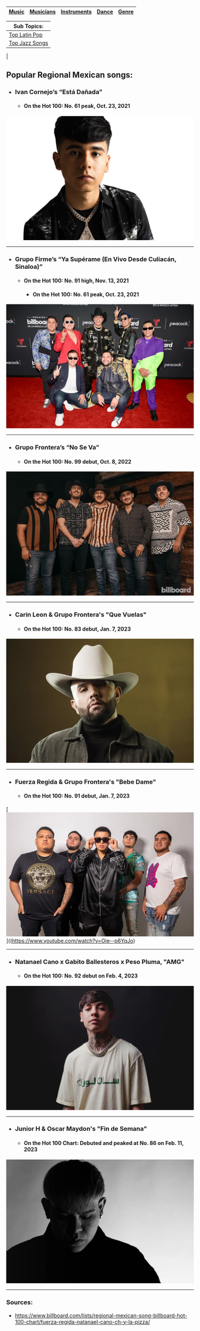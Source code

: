| [Music](music.md) |[Musicians](musicians.md) | [Instruments](instruments.md) | [Dance](dance.md) | [Genre](Genres.md) |
| -------- | ------- |------ | -------- |---|

| Sub Topics:|
|------------|
| [ Top Latin Pop](popLatinPop.md) |
| [ Top Jazz Songs](topJazz.md) |
|


## Popular Regional Mexican songs:
- ### Ivan Cornejo’s “Está Dañada”
    - #### On the Hot 100: No. 61 peak, Oct. 23, 2021
[![Watch the video](ivanCornejo.webp)](https://www.youtube.com/watch?v=OdDzZvwUmJE)

---

- ### Grupo Firme’s “Ya Supérame (En Vivo Desde Culiacán, Sinaloa)”
    - #### On the Hot 100: No. 91 high, Nov. 13, 2021
        - #### On the Hot 100: No. 61 peak, Oct. 23, 2021
[![Watch the video](grupoFirme.webp)](https://www.youtube.com/watch?v=wLrtHQSDPys)

--- 
- ### Grupo Frontera’s “No Se Va”
    - #### On the Hot 100: No. 99 debut, Oct. 8, 2022
[![Watch the video](grupoFrontera2.webp)](https://www.youtube.com/watch?v=VtKcDwz6hiM)

---

- ### Carin Leon & Grupo Frontera's "Que Vuelas"
    - #### On the Hot 100: No. 83 debut, Jan. 7, 2023
[![Watch the video](carinleon.webp)](https://www.youtube.com/watch?v=gG3516BF5_w)

---

- ### Fuerza Regida & Grupo Frontera's "Bebe Dame"
    - #### On the Hot 100: No. 91 debut, Jan. 7, 2023
[![Watch the video](fuerzaRegida.webp)]((https://www.youtube.com/watch?v=Oie--p6YqJo)

---

- ### Natanael Cano x Gabito Ballesteros x Peso Pluma, "AMG"
    - #### On the Hot 100: No. 92 debut on Feb. 4, 2023
[![Watch the video](natanaelcano.webp)](https://www.youtube.com/watch?v=DWRj2BB8YHs)

---

- ### Junior H & Oscar Maydon's "Fin de Semana"
    - #### On the Hot 100 Chart: Debuted and peaked at No. 86 on Feb. 11, 2023
[![Watch the video](juniorh2.webp)](https://www.youtube.com/watch?v=DWRj2BB8YHs)

---

### Sources:
- https://www.billboard.com/lists/regional-mexican-song-billboard-hot-100-chart/fuerza-regida-natanael-cano-ch-y-la-pizza/

